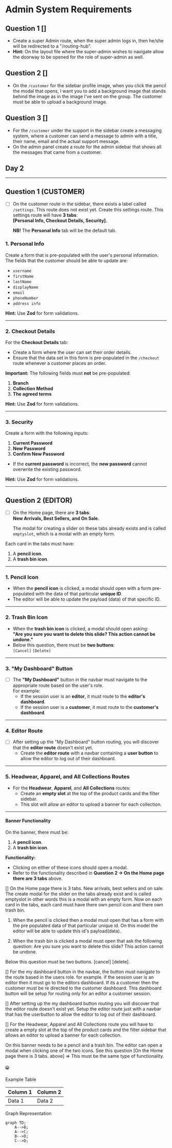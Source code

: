 # Admin System Requirements

## Question 1 []

- Create a super Admin route, when the super admin logs in, then he/she will be redirected to a "/routing-hub".
- **Hint:** On the layout file where the super-admin wishes to navigate allow the doorway to be opened for the role of super-admin as well.

## Question 2 []

- On the `/customer` for the sidebar profile image, when you click the pencil the modal that opens, I want you to add a background image that stands behind the image as in the image I've sent on the group. The customer must be able to upload a background image.

## Question 3 []

- For the `/customer` under the support in the sidebar create a messaging system, where a customer can send a message to admin with a title, their name, email and the actual support message.
- On the admin panel create a route for the admin sidebar that shows all the messages that came from a customer.

## Day 2

---

## Question 1 (CUSTOMER)

- [ ] On the customer route in the sidebar, there exists a label called `/settings`. This route does not exist yet. Create this settings route. This settings route will have **3 tabs**:  
  **[Personal Info, Checkout Details, Security].**

  **NB!** The **Personal Info** tab will be the default tab.

### 1. Personal Info  

Create a form that is pre-populated with the user's personal information. The fields that the customer should be able to update are:  

- `username`  
- `firstName`  
- `lastName`  
- `displayName`  
- `email`  
- `phoneNumber`  
- `address info`  

**Hint:** Use **Zod** for form validations.

---

### 2. Checkout Details  

For the **Checkout Details** tab:  

- Create a form where the user can set their order details.  
- Ensure that the data set in this form is pre-populated in the `/checkout` route whenever a customer places an order.  

**Important:** The following fields must **not** be pre-populated:  

1. **Branch**  
2. **Collection Method**  
3. **The agreed terms**  

**Hint:** Use **Zod** for form validations.

---

### 3. Security  

Create a form with the following inputs:  

1. **Current Password**  
2. **New Password**  
3. **Confirm New Password**  

- If the **current password** is incorrect, the **new password** cannot overwrite the existing password.  

**Hint:** Use **Zod** for form validations.

---

## Question 2 (EDITOR)

- [ ] On the Home page, there are **3 tabs**:  
  **New Arrivals, Best Sellers, and On Sale.**  

  The modal for creating a slider on these tabs already exists and is called `emptyslot`, which is a modal with an empty form.  

Each card in the tabs must have:  

1. A **pencil icon**.  
2. A **trash bin icon**.  

---

### 1. Pencil Icon  

- When the **pencil icon** is clicked, a modal should open with a form pre-populated with the data of that particular **unique ID**.  
- The editor will be able to update the payload (data) of that specific ID.

---

### 2. Trash Bin Icon  

- When the **trash bin icon** is clicked, a modal should open asking:  
  **"Are you sure you want to delete this slide? This action cannot be undone."**  
- Below this question, there must be **two buttons**:  
  `[Cancel]` `[Delete]`

---

### 3. "My Dashboard" Button  

- [ ] The **"My Dashboard"** button in the navbar must navigate to the appropriate route based on the user's role.  
  For example:  
  - If the session user is an **editor**, it must route to the **editor's dashboard**.  
  - If the session user is a **customer**, it must route to the **customer's dashboard**.  

---

### 4. Editor Route  

- [ ] After setting up the "My Dashboard" button routing, you will discover that the **editor route** doesn't exist yet.  
  - Create the **editor route** with a navbar containing a **user button** to allow the editor to log out of their dashboard.

---

### 5. Headwear, Apparel, and All Collections Routes  

- For the **Headwear**, **Apparel**, and **All Collections** routes:  
  - Create an **empty slot** at the top of the product cards and the filter sidebar.  
  - This slot will allow an editor to upload a banner for each collection.  

---

#### Banner Functionality

On the banner, there must be:

1. A **pencil icon**.  
2. A **trash bin icon**.

**Functionality:**  

- Clicking on either of these icons should open a modal.  
- Refer to the functionality described in **Question 2 → On the Home page there are 3 tabs** above.

[] On the Home page there is 3 tabs. New arrivals, best sellers and on sale. The create modal for the slider on the tabs already exist and is called emptyslot in other words this is a modal with an empty form. Now on each card in the tabs, each card must have there own pencil icon and there own trash bin.

1. When the pencil is clicked then a modal must open that has a form with the pre populated data of that particular unique id. On this model the editor will be able to update this id's payload(data).

2. When the trash bin is clicked a modal must open that ask the following question: Are you sure you want to delete this slide? This action cannot be undone.

Below this question must be two buttons. [cancel] [delete].

[] For the my dashboard button in the navbar, the button must navigate to the route based in the users role. for example. if the session user is an editor then it must go to the editors dashboard. If its a customer then the customer must be re directed to the customer dashboard. This dashboard button will be setup for routing only for an editor a customer session.

[] After setting up the my dashboard button routing you will discover that the editor route doesn't exist yet. Setup the editor route just with a navbar that has the userbutton to allow the editor to log out of their dashboard.

[] For the Headwear, Apparel and All Collections route you will have to create a empty slot at the top of the product cards and the filter sidebar that allows an editor to upload a banner for each collection.

On this banner needs to be a pencil and a trash bin. The editor can open a modal when clicking one of the two icons. See this question [On the Home page there is 3 tabs. above] => This must be the same type of functionality.

#### :zipper_mouth_face:

Example Table

| Column 1 | Column 2 |
|----------|----------|
| Data 1   | Data 2   |

 Graph Representation

```mermaid
graph TD;
    A-->B;
    A-->C;
    B-->D;
    C-->D;
```